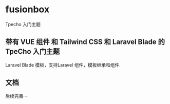 # fusionbox
 Tpecho 入门主题
## 带有 VUE 组件 和 Tailwind CSS 和 Laravel Blade 的 TpeCho 入门主题
Laravel Blade 模板，支持Laravel 组件，模板继承和组件.


## 文档
后续完善····

